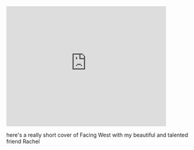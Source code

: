 <iframe width="420" height="315" src="https://www.youtube.com/embed/mNKPUgdBeH0" frameborder="0" allowfullscreen></iframe>

here's a really short cover of Facing West with my beautiful and talented friend Rachel

